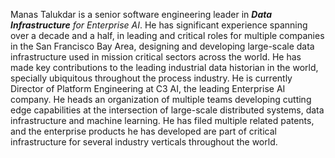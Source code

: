 Manas Talukdar is a senior software engineering leader in _**Data Infrastructure** for Enterprise AI_. He has significant experience spanning over a decade and a half, in leading and critical roles for multiple companies in the San Francisco Bay Area, designing and developing large-scale data infrastructure used in mission critical sectors across the world. He has made key contributions to the leading industrial data historian in the world, specially ubiquitous throughout the process industry. He is currently Director of Platform Engineering at C3 AI, the leading Enterprise AI company. He heads an organization of multiple teams developing cutting edge capabilities at the intersection of large-scale distributed systems, data infrastructure and machine learning. He has filed multiple related patents, and the enterprise products he has developed are part of critical infrastructure for several industry verticals throughout the world.

